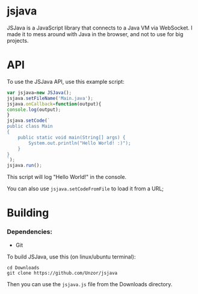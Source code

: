 # jsjava
JSJava is a JavaScript library that connects to a Java VM via WebSocket. I made it to mess around with Java in the browser, and not to use for big projects.

# API
To use the JSJava API, use this example script:

```javascript
var jsjava=new JSJava();
jsjava.setFileName('Main.java');
jsjava.onCallback=function(output){
console.log(output);
}
jsjava.setCode(`
public class Main
{
    public static void main(String[] args) {
        System.out.println("Hello World! :)");
    }
}
`);
jsjava.run();
```
This script will log "Hello World!" in the console.

You can also use ```jsjava.setCodeFromFile``` to load it from a URL;


# Building
### Dependencies:
- Git

To build JSJava, use this (on linux/ubuntu terminal):
```
cd Downloads
git clone https://github.com/Unzor/jsjava
```

Then you can use the ```jsjava.js``` file from the Downloads directory.







